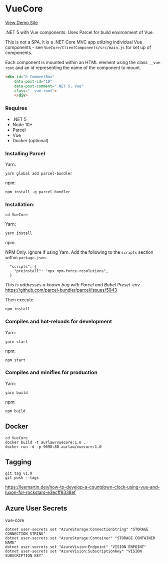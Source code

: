 # VueCore

[View Demo Site](https://vue-core.azurewebsites.net/)

.NET 5 with Vue components. Uses Parcel for build environment of Vue. 

This is not a SPA, it is a .NET Core MVC app utlizing individual Vue components - see ```VueCore/ClientComponents/src/main.js``` for set up of components. 

Each component is mounted within an HTML element using the class `__vue-root` and an id representing the name of the component to mount.

```HTML
<div id="h_CommentBox" 
    data-post-id="10" 
    data-post-comment=".NET 5, Vue" 
    class="__vue-root">
    </div>

```

### Requires
* .NET 5
* Node 10+
* Parcel
* Vue 
* Docker (optional)


### Installing Parcel
Yarn:

```yarn global add parcel-bundler```

npm:

```npm install -g parcel-bundler```


### Installation:

```
cd VueCore
```

Yarn:

```
yarn install
```

npm:

NPM Only. Ignore if using Yarn. Add the following to the ```scripts``` section within 
```package.json```

```
  "scripts": {
    "preinstall": "npx npm-force-resolutions",
  }
```
*This is addresses a known bug with Parcel and Babel Preset-env.*
https://github.com/parcel-bundler/parcel/issues/5943

Then execute

```
npm install
```



### Compiles and hot-reloads for development
Yarn:

```
yarn start
```

npm:

```
npm start
```


### Compiles and minifies for production
Yarn:

```
yarn build
```

npm:

```
npm build
```

## Docker

```
cd VueCore
docker build -t aurlaw/vuecore:1.0 .
docker run -d -p 9090:80 aurlaw/vuecore:1.0

```

## Tagging

```
git tag v1.0
git push --tags
```

https://leemartin.dev/how-to-develop-a-countdown-clock-using-vue-and-luxon-for-rockstars-e3ecff9338ef

## Azure User Secrets

vue-core

```
dotnet user-secrets set "AzureStorage:ConnectionString" "STORAGE CONNECTION STRING"
dotnet user-secrets set "AzureStorage:Container" "STORAGE CONTAINER NAME"
dotnet user-secrets set "AzureVision:Endpoint" "VISION ENPOINT"
dotnet user-secrets set "AzureVision:SubscriptionKey" "VISION SUBSCRIPTION KEY"
```
